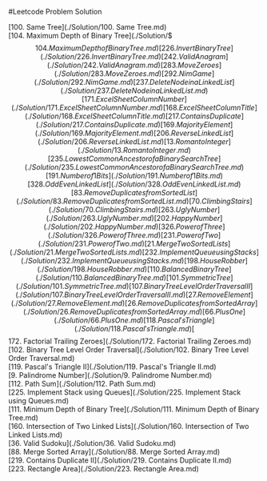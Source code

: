 #Leetcode Problem Solution

[100. Same Tree](./Solution/100. Same Tree.md)  
[104. Maximum Depth of Binary Tree](./Solution/$$$104. Maximum Depth of Binary Tree.md)  
[226. Invert Binary Tree](./Solution/226. Invert Binary Tree.md)  
[242. Valid Anagram](./Solution/242. Valid Anagram.md)  
[283. Move Zeroes](./Solution/283. Move Zeroes.md)  
[292. Nim Game](./Solution/292. Nim Game.md)  
[237. Delete Node in a Linked List](./Solution/237. Delete Node in a Linked List.md)  
[171. Excel Sheet Column Number](./Solution/171. Excel Sheet Column Number.md)  
[168. Excel Sheet Column Title](./Solution/168. Excel Sheet Column Title.md)  
[217. Contains Duplicate](./Solution/217. Contains Duplicate.md)  
[169. Majority Element](./Solution/169. Majority Element.md)  
[206. Reverse Linked List](./Solution/206. Reverse Linked List.md)  
[13. Roman to Integer](./Solution/13. Roman to Integer.md)  
[235. Lowest Common Ancestor of a Binary Search Tree](./Solution/235. Lowest Common Ancestor of a Binary Search Tree.md)  
[191. Number of 1 Bits](./Solution/191. Number of 1 Bits.md)  
[328. Odd Even Linked List](./Solution/328. Odd Even Linked List.md)  
[83. Remove Duplicates from Sorted List](./Solution/83. Remove Duplicates from Sorted List.md)  
[70. Climbing Stairs](./Solution/70. Climbing Stairs.md)  
[263. Ugly Number](./Solution/263. Ugly Number.md)  
[202. Happy Number](./Solution/202. Happy Number.md)  
[326. Power of Three](./Solution/326. Power of Three.md)  
[231. Power of Two](./Solution/231. Power of Two.md)  
[21. Merge Two Sorted Lists](./Solution/21. Merge Two Sorted Lists.md)  
[232. Implement Queue using Stacks](./Solution/232. Implement Queue using Stacks.md)  
[198. House Robber](./Solution/198. House Robber.md)  
[110. Balanced Binary Tree](./Solution/110. Balanced Binary Tree.md)  
[101. Symmetric Tree](./Solution/101. Symmetric Tree.md)  
[107. Binary Tree Level Order Traversal II](./Solution/107. Binary Tree Level Order Traversal II.md)  
[27. Remove Element](./Solution/27. Remove Element.md)  
[26. Remove Duplicates from Sorted Array](./Solution/26. Remove Duplicates from Sorted Array.md)  
[66. Plus One](./Solution/66. Plus One.md)  
[118. Pascal's Triangle](./Solution/118. Pascal's Triangle.md)  
[$$172. Factorial Trailing Zeroes](./Solution/172. Factorial Trailing Zeroes.md)  
[102. Binary Tree Level Order Traversal](./Solution/102. Binary Tree Level Order Traversal.md)  
[119. Pascal's Triangle II](./Solution/119. Pascal's Triangle II.md)  
[9. Palindrome Number](./Solution/9. Palindrome Number.md)  
[112. Path Sum](./Solution/112. Path Sum.md)  
[225. Implement Stack using Queues](./Solution/225. Implement Stack using Queues.md)  
[111. Minimum Depth of Binary Tree](./Solution/111. Minimum Depth of Binary Tree.md)  
[160. Intersection of Two Linked Lists](./Solution/160. Intersection of Two Linked Lists.md)  
[36. Valid Sudoku](./Solution/36. Valid Sudoku.md)  
[88. Merge Sorted Array](./Solution/88. Merge Sorted Array.md)  
[219. Contains Duplicate II](./Solution/219. Contains Duplicate II.md)  
[223. Rectangle Area](./Solution/223. Rectangle Area.md)  
[](./Solution/)  
[](./Solution/)  
[](./Solution/)  
[](./Solution/)  
[](./Solution/)  
[](./Solution/)  
[](./Solution/)  
[](./Solution/)  
[](./Solution/)  
[](./Solution/)  
[](./Solution/)  
[](./Solution/)  
[](./Solution/)  


